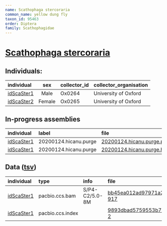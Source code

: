 ```yaml
---
name: Scathophaga stercoraria
common_name: yellow dung fly
taxon_id: 95463
order: Diptera
family: Scathophagidae
---
```


# [Scathophaga stercoraria](https://www.ebi.ac.uk/ena/data/taxonomy/v1/taxon/tax-id/95463)

## Individuals:

| individual | sex | collector_id | collector_organisation |
| :--------- | :-: | :----------- | :--------------------- |
| [idScaSter1](idScaSter1.md) | Male | Ox0264 | University of Oxford |
| [idScaSter2](idScaSter2.md) | Female | Ox0265 | University of Oxford |

## In-progress assemblies

| individual | label | file |
| :--------- | :---- | :--- |
| [idScaSter1](idScaSter1.md) | 20200124.hicanu.purge | [20200124.hicanu.purge.prim.fasta.gz](https://darwin.cog.sanger.ac.uk/insects/Scathophaga_stercoraria/idScaSter1/assemblies/working/20200124.hicanu.purge/20200124.hicanu.purge.prim.fasta.gz) |
| [idScaSter1](idScaSter1.md) | 20200124.hicanu.purge | [20200124.hicanu.purge.htig.fasta.gz](https://darwin.cog.sanger.ac.uk/insects/Scathophaga_stercoraria/idScaSter1/assemblies/working/20200124.hicanu.purge/20200124.hicanu.purge.htig.fasta.gz) |

## Data ([tsv](Scathophaga_stercoraria_data.tsv))

| individual | type | info | file |
| :--------- | :--- | :--- | :--- |
| [idScaSter1](idScaSter1.md) | pacbio.ccs.bam | S/P4-C2/5.0-8M | [bb45ea012ad97971a2c53fcff06002ac-917](https://darwin.cog.sanger.ac.uk/insects/Scathophaga_stercoraria/idScaSter1/genomic_data/pacbio/m64094_200118_121121.ccs.bam) |
| [idScaSter1](idScaSter1.md) | pacbio.ccs.index |  | [9893dbad5759553b75b24dfb593ddab5-2](https://darwin.cog.sanger.ac.uk/insects/Scathophaga_stercoraria/idScaSter1/genomic_data/pacbio/m64094_200118_121121.ccs.bam.pbi) |

